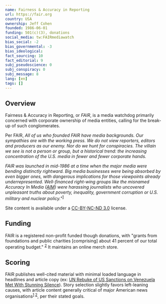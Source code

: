 ```yaml
---
name: Fairness & Accuracy in Reporting
url: https://fair.org
country: USA
ownership: Jeff Cohen
founded: 1986-06-01
funding: 501(c)(3), donations
social_media: tw:FAIRmediawatch
bias_social: -2
bias_governmental: -3
bias_ideological:
fact_sourcing: 10
fact_editorial: 9
subj_pseudoscience: 0
subj_conspiracy: 0
subj_message: 8
lang: [en]
tags: []
---
```


## Overview
Fairness & Accuracy in Reporting, or _FAIR_, is a media watchdog primarily concerned with corporate ownership of media entities, calling for the break-up of such conglomerates.

Per FAIR, _All of us who founded FAIR have media backgrounds. Our sympathies are with the working press. We do not view reporters, editors and producers as our enemy. Nor do we hunt for conspiracies. The villain we see is not a person or group, but a historical trend: the increasing concentration of the U.S. media in fewer and fewer corporate hands._

_FAIR was launched in mid-1986 at a time when the major media were bending distinctly rightward. Big media businesses were being absorbed by even bigger ones, with dangerous implications for those viewpoints already underrepresented. Well-financed right-wing groups like the misnamed Accuracy In Media ([AIM](/aim)) were harassing journalists who uncovered unpleasant truths about poverty, inequality, government corruption or U.S. military and nuclear policy."_<sup>[1](https://fair.org/extra/whats-fair/)</sup>

Site content is available under a [CC-BY-NC-ND 3.0](https://creativecommons.org/licenses/by-nc-nd/3.0/) license.

## Funding
FAIR is a registered non-profit funded though donations, with "grants from foundations and public charities [comprising] about 41 percent of our total operating budget." <sup>[2](https://fair.org/planned-giving/)</sup> It maintains an online merch store.

## Scoring
FAIR publishes well-cited material with minimal loaded language in headlines and article copy (ex: [UN Rebuke of US Sanctions on Venezuela Met With Stunning Silence](https://fair.org/home/un-rebuke-of-us-sanctions-on-venezuela-met-with-stunning-silence/)). Story selection slightly favors left-leaning causes, with article content generally critical of major American news organisations<sup>[1](https://fair.org/home/has-nyt-heard-of-chinas-or-russias-covid-vaccines/) [2](https://fair.org/home/media-find-heroes-in-republicans-who-oppose-trump-and-also-democracy/)</sup>, per their stated goals.